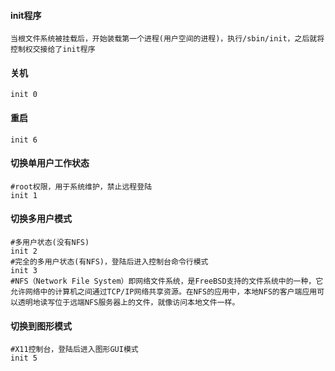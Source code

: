#### init程序
	当根文件系统被挂载后，开始装载第一个进程(用户空间的进程)，执行/sbin/init，之后就将控制权交接给了init程序

#### 关机
	init 0

#### 重启
	init 6

#### 切换单用户工作状态
	#root权限，用于系统维护，禁止远程登陆
	init 1

#### 切换多用户模式
	#多用户状态(没有NFS)
	init 2
	#完全的多用户状态(有NFS)，登陆后进入控制台命令行模式
	init 3
	#NFS（Network File System）即网络文件系统，是FreeBSD支持的文件系统中的一种，它允许网络中的计算机之间通过TCP/IP网络共享资源。在NFS的应用中，本地NFS的客户端应用可以透明地读写位于远端NFS服务器上的文件，就像访问本地文件一样。

#### 切换到图形模式
	#X11控制台，登陆后进入图形GUI模式
	init 5
	
